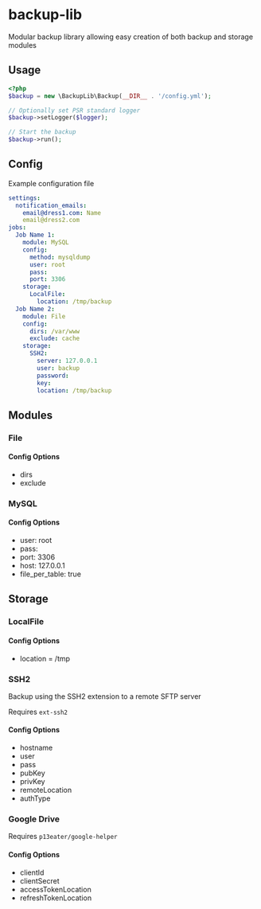 # backup-lib

Modular backup library allowing easy creation of both backup and storage modules

## Usage

```php
<?php
$backup = new \BackupLib\Backup(__DIR__ . '/config.yml');

// Optionally set PSR standard logger
$backup->setLogger($logger);

// Start the backup
$backup->run();


```

## Config

Example configuration file

```yaml
settings:
  notification_emails:
    email@dress1.com: Name
    email@dress2.com
jobs:
  Job Name 1:
    module: MySQL
    config:
      method: mysqldump
      user: root
      pass:
      port: 3306
    storage:
      LocalFile:
        location: /tmp/backup
  Job Name 2:
    module: File
    config:
      dirs: /var/www
      exclude: cache
    storage:
      SSH2:
        server: 127.0.0.1
        user: backup
        password:
        key:
        location: /tmp/backup
```


## Modules

### File
#### Config Options
 - dirs
 - exclude

### MySQL
#### Config Options
 - user: root
 - pass:
 - port: 3306
 - host: 127.0.0.1
 - file_per_table: true
 
## Storage

### LocalFile
#### Config Options
 - location = /tmp

### SSH2
Backup using the SSH2 extension to a remote SFTP server

Requires `ext-ssh2`

#### Config Options
- hostname
- user
- pass
- pubKey
- privKey
- remoteLocation
- authType

### Google Drive
Requires `p13eater/google-helper`

#### Config Options
- clientId
- clientSecret
- accessTokenLocation
- refreshTokenLocation
